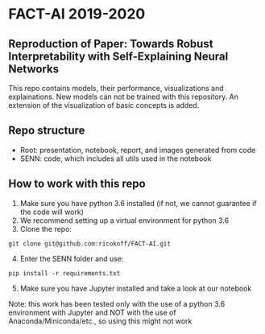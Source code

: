 # FACT-AI 2019-2020

## Reproduction of Paper: Towards Robust Interpretability with Self-Explaining Neural Networks
This repo contains models, their performance, visualizations and explainations. New models can not be trained with this repository. An extension of the visualization of basic concepts is added.

## Repo structure
- Root: presentation, notebook, report, and images generated from code
- SENN: code, which includes all utils used in the notebook  

## How to work with this repo
1. Make sure you have python 3.6 installed (if not, we cannot guarantee if the code will work)
2. We recommend setting up a virtual environment for python 3.6
3. Clone the repo:
```
git clone git@github.com:ricokoff/FACT-AI.git

```
4. Enter the SENN folder and use:
```
pip install -r requirements.txt

```
5. Make sure you have Jupyter installed and take a look at our notebook

Note: this work has been tested only with the use of a python 3.6 environment with Jupyter
      and NOT with the use of Anaconda/Miniconda/etc., so using this might not work
      



